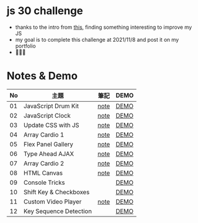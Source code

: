 # js 30 challenge

- thanks to the intro from [this](https://github.com/wesbos/JavaScript30), finding something interesting to improve my JS
- my goal is to complete this challenge at 2021/11/8 and post it on my portfolio
- 💪💪💪

# Notes & Demo

| No | 主題 | 筆記 | DEMO |
| --- | --- | --- | --- |
| 01 | JavaScript Drum Kit | [note](https://github.com/Joy-port/js30/tree/main/01) | [DEMO](https://joy-port.github.io/js30/01/#) |
| 02 | JavaScript Clock | [note](https://github.com/Joy-port/js30/tree/main/02) | [DEMO](https://joy-port.github.io/js30/02/#) |
| 03 | Update CSS with JS | [note](https://github.com/Joy-port/js30/tree/main/03) | [DEMO](https://joy-port.github.io/js30/03/#) |
| 04 | Array Cardio 1 | [note](https://github.com/Joy-port/js30/tree/main/04) | [DEMO](https://joy-port.github.io/js30/04/#) |
| 05 | Flex Panel Gallery | [note](https://github.com/Joy-port/js30/tree/main/05) | [DEMO](https://joy-port.github.io/js30/05/#) |
| 06 | Type Ahead AJAX | [note](https://github.com/Joy-port/js30/tree/main/06) | [DEMO](https://joy-port.github.io/js30/06/#) |
| 07 | Array Cardio 2  | [note](https://github.com/Joy-port/js30/tree/main/07) | [DEMO](https://joy-port.github.io/js30/07/#) |
| 08 | HTML Canvas | [note](https://github.com/Joy-port/js30/tree/main/08) | [DEMO](https://joy-port.github.io/js30/08/#) |
| 09 | Console Tricks | [](https://github.com/Joy-port/js30/tree/main/09) | [DEMO](https://joy-port.github.io/js30/09/#) |
| 10 | Shift Key & Checkboxes | [](https://github.com/Joy-port/js30/tree/main/10) | [DEMO](https://joy-port.github.io/js30/10/#) |
| 11 | Custom Video Player | [note](https://github.com/Joy-port/js30/tree/main/11) | [DEMO](https://joy-port.github.io/js30/11/#) |
| 12 | Key Sequence Detection | [](https://github.com/Joy-port/js30/tree/main/12) | [DEMO](https://joy-port.github.io/js30/12/#) |
